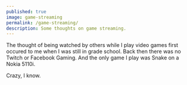 ```yaml
---
published: true
image: game-streaming
permalink: /game-streaming/
description: Some thoughts on game streaming.
---
```

The thought of being watched by others while I play video games first occured to me when I was still in grade school. Back then there was no Twitch or Facebook Gaming. And the only game I play was Snake on a Nokia 5110i.<!--more-->

Crazy, I know.